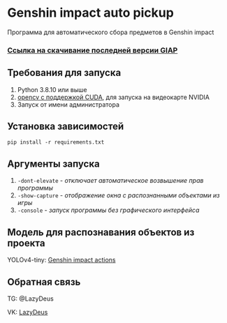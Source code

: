 # Genshin impact auto pickup

Программа для автоматического сбора предметов в Genshin impact

### [Ссылка на скачивание последней версии GIAP](https://github.com/Demetrous-fd/Genshin-impact-auto-pickup/releases/latest)

## Требования для запуска

1. Python 3.8.10 или выше
2. [opencv с поддержкой CUDA](https://docs.opencv.org/4.5.2/d3/d52/tutorial_windows_install.html), для запуска на видеокарте NVIDIA
3. Запуск от имени администратора

## Установка зависимостей

`pip install -r requirements.txt`

## Аргументы запуска

1. `-dont-elevate` - _отключает автоматическое возвышение прав программы_
2. `-show-capture` - _отображение окна с распознанными объектами из игры_
3. `-console` - _запуск программы без графического интерфейса_

## Модель для распознавания объектов из проекта

YOLOv4-tiny: [Genshin impact actions](https://github.com/Demetrous-fd/Genshin-impact-actions-YOLOv4-tiny)

## Обратная связь

TG:  @LazyDeus

VK: [LazyDeus](https://vk.com/lazydeus)
